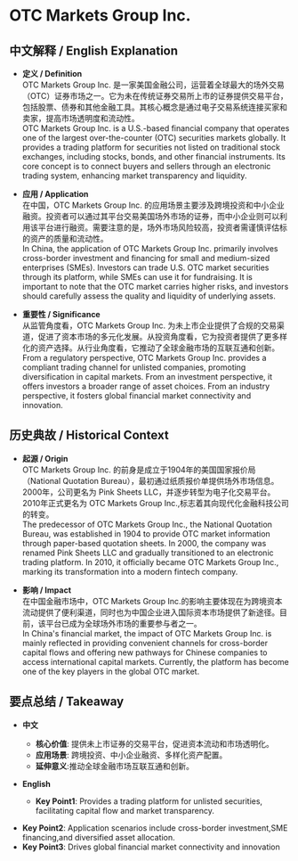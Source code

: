 # OTC Markets Group Inc.

## 中文解释 / English Explanation

* **定义 / Definition**  
  OTC Markets Group Inc. 是一家美国金融公司，运营着全球最大的场外交易（OTC）证券市场之一。它为未在传统证券交易所上市的证券提供交易平台，包括股票、债券和其他金融工具。其核心概念是通过电子交易系统连接买家和卖家，提高市场透明度和流动性。  
  OTC Markets Group Inc. is a U.S.-based financial company that operates one of the largest over-the-counter (OTC) securities markets globally. It provides a trading platform for securities not listed on traditional stock exchanges, including stocks, bonds, and other financial instruments. Its core concept is to connect buyers and sellers through an electronic trading system, enhancing market transparency and liquidity.

* **应用 / Application**  
  在中国，OTC Markets Group Inc. 的应用场景主要涉及跨境投资和中小企业融资。投资者可以通过其平台交易美国场外市场的证券，而中小企业则可以利用该平台进行融资。需要注意的是，场外市场风险较高，投资者需谨慎评估标的资产的质量和流动性。  
  In China, the application of OTC Markets Group Inc. primarily involves cross-border investment and financing for small and medium-sized enterprises (SMEs). Investors can trade U.S. OTC market securities through its platform, while SMEs can use it for fundraising. It is important to note that the OTC market carries higher risks, and investors should carefully assess the quality and liquidity of underlying assets.

* **重要性 / Significance**  
  从监管角度看，OTC Markets Group Inc. 为未上市企业提供了合规的交易渠道，促进了资本市场的多元化发展。从投资角度看，它为投资者提供了更多样化的资产选择。从行业角度看，它推动了全球金融市场的互联互通和创新。  
  From a regulatory perspective, OTC Markets Group Inc. provides a compliant trading channel for unlisted companies, promoting diversification in capital markets. From an investment perspective, it offers investors a broader range of asset choices. From an industry perspective, it fosters global financial market connectivity and innovation.

## 历史典故 / Historical Context

* **起源 / Origin**  
  OTC Markets Group Inc. 的前身是成立于1904年的美国国家报价局（National Quotation Bureau），最初通过纸质报价单提供场外市场信息。2000年，公司更名为 Pink Sheets LLC，并逐步转型为电子化交易平台。2010年正式更名为 OTC Markets Group Inc.,标志着其向现代化金融科技公司的转变。  
  The predecessor of OTC Markets Group Inc., the National Quotation Bureau, was established in 1904 to provide OTC market information through paper-based quotation sheets. In 2000, the company was renamed Pink Sheets LLC and gradually transitioned to an electronic trading platform. In 2010, it officially became OTC Markets Group Inc., marking its transformation into a modern fintech company.

* **影响 / Impact**  
  在中国金融市场中，OTC Markets Group Inc.的影响主要体现在为跨境资本流动提供了便利渠道，同时也为中国企业进入国际资本市场提供了新途径。目前，该平台已成为全球场外市场的重要参与者之一。  
  In China's financial market, the impact of OTC Markets Group Inc. is mainly reflected in providing convenient channels for cross-border capital flows and offering new pathways for Chinese companies to access international capital markets. Currently, the platform has become one of the key players in the global OTC market.

## 要点总结 / Takeaway

* **中文**  
  - **核心价值**: 提供未上市证券的交易平台，促进资本流动和市场透明化。  
  - **应用场景**: 跨境投资、中小企业融资、多样化资产配置。  
  - **延伸意义**:推动全球金融市场互联互通和创新。

* **English**  
  - **Key Point1**: Provides a trading platform for unlisted securities, facilitating capital flow and market transparency.
- **Key Point2**: Application scenarios include cross-border investment,SME financing,and diversified asset allocation.
- **Key Point3**: Drives global financial market connectivity and innovation